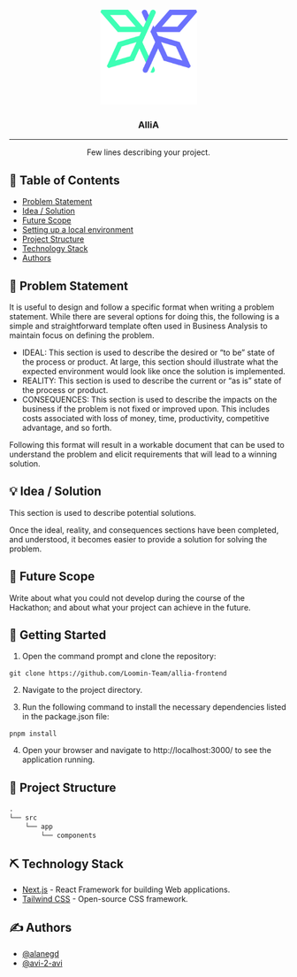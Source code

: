 <p align="center">
  <a href="" rel="noopener">
 <img src="public/icons/BigLogo.svg" alt="Project logo" width="175"></a>
</p>
<h3 align="center">AlliA</h3>

---

<p align="center"> Few lines describing your project.
    <br> 
</p>

## 📝 Table of Contents

- [Problem Statement](#problem_statement)
- [Idea / Solution](#idea)
- [Future Scope](#future_scope)
- [Setting up a local environment](#getting_started)
- [Project Structure](#project_structure)
- [Technology Stack](#tech_stack)
- [Authors](#authors)

## 🧐 Problem Statement <a name = "problem_statement"></a>

It is useful to design and follow a specific format when writing a problem statement. While there are several options
for doing this, the following is a simple and straightforward template often used in Business Analysis to maintain
focus on defining the problem.

- IDEAL: This section is used to describe the desired or “to be” state of the process or product. At large, this section
  should illustrate what the expected environment would look like once the solution is implemented.
- REALITY: This section is used to describe the current or “as is” state of the process or product.
- CONSEQUENCES: This section is used to describe the impacts on the business if the problem is not fixed or improved upon.
  This includes costs associated with loss of money, time, productivity, competitive advantage, and so forth.

Following this format will result in a workable document that can be used to understand the problem and elicit
requirements that will lead to a winning solution.

## 💡 Idea / Solution <a name = "idea"></a>

This section is used to describe potential solutions.

Once the ideal, reality, and consequences sections have been
completed, and understood, it becomes easier to provide a solution for solving the problem.

## 🚀 Future Scope <a name = "future_scope"></a>

Write about what you could not develop during the course of the Hackathon; and about what your project can achieve
in the future.

## 🏁 Getting Started <a name = "getting_started"></a>

1. Open the command prompt and clone the repository:

```
git clone https://github.com/Loomin-Team/allia-frontend
```

2. Navigate to the project directory.

3. Run the following command to install the necessary dependencies listed in the package.json file:

```
pnpm install
```

4. Open your browser and navigate to http://localhost:3000/ to see the application running.

## 📐 Project Structure <a name="project_structure"></a>

```
.
└── src
    └── app
        └── components
```

## ⛏️ Technology Stack <a name = "tech_stack"></a>

- [Next.js](https://nextjs.org/) - React Framework for building Web applications.
- [Tailwind CSS](https://tailwindcss.com/) - Open-source CSS framework.

## ✍️ Authors <a name = "authors"></a>

- [@alanegd](https://github.com/alanegd)
- [@avi-2-avi](https://github.com/avi-2-avi)
